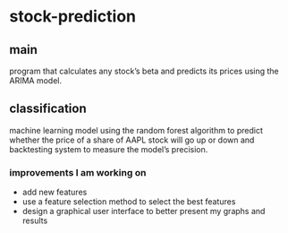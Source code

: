 # stock-prediction

## main
program that calculates any stock’s beta and predicts its prices using the ARIMA model.

## classification
machine learning model using the random forest algorithm to predict whether the price of a share
of AAPL stock will go up or down and backtesting system to measure the model’s precision.

### improvements I am working on
* add new features
* use a feature selection method to select the best features
* design a graphical user interface to better present my graphs and results

